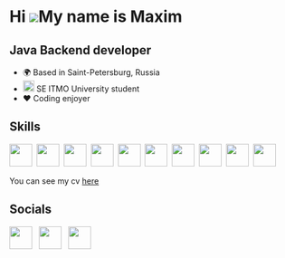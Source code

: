 Hi ![](https://user-images.githubusercontent.com/18350557/176309783-0785949b-9127-417c-8b55-ab5a4333674e.gif)My name is Maxim
================================================================================================================================

Java Backend developer
----------------------

* 🌍 Based in Saint-Petersburg, Russia
* <img src="https://se.ifmo.ru/o/helios-theme/images/cs_logo.png" width=20 height=20> SE ITMO University student
* ❤️ Coding enjoyer

## Skills

<div>
  <img src="https://cdn.jsdelivr.net/gh/devicons/devicon@latest/icons/java/java-original.svg" width="40" height="40"/>&nbsp
  <img src="https://cdn.jsdelivr.net/gh/devicons/devicon@latest/icons/spring/spring-original.svg" width="40" height="40"/>&nbsp
  <img src="https://cdn.jsdelivr.net/gh/devicons/devicon@latest/icons/python/python-original.svg" width="40" height="40"/>&nbsp
  <img src="https://cdn.jsdelivr.net/gh/devicons/devicon@latest/icons/docker/docker-original.svg" width="40" height="40"/>&nbsp
  <img src="https://cdn.jsdelivr.net/gh/devicons/devicon@latest/icons/postgresql/postgresql-plain.svg" width="40" height="40"/>&nbsp
  <img src="https://cdn.jsdelivr.net/gh/devicons/devicon@latest/icons/mongodb/mongodb-original.svg" width="40" height="40"/>&nbsp
  <img src="https://cdn.jsdelivr.net/gh/devicons/devicon@latest/icons/junit/junit-original-wordmark.svg" width="40" height="40"/>&nbsp
  <img src="https://cdn.jsdelivr.net/gh/devicons/devicon@latest/icons/maven/maven-original.svg" idth="40" height="40"/>&nbsp
  <img src="https://cdn.jsdelivr.net/gh/devicons/devicon@latest/icons/gradle/gradle-original.svg" width="40" height="40"/>&nbsp
  <img src="https://cdn.jsdelivr.net/gh/devicons/devicon@latest/icons/git/git-original.svg" width="40" height="40"/>&nbsp
</div>

You can see my cv [here](https://docs.google.com/document/d/1BufhGMT0l4cstc_AoiN4oMn3OLOutSY8ZffzOhQ1h4g/edit?usp=sharing)

## Socials
<div>
    <a href="https://t.me/jewish_guy" style="text-decoration: none" target="_blank">
      <img src="https://cdn-icons-png.flaticon.com/512/2111/2111646.png" width="40" height="40"/>
    </a>&nbsp
    <a href="https://github.com/GrozniyMax" style="text-decoration: none" target="_blank">
      <img src="https://www.svgrepo.com/show/450156/github.svg" width="40" height="40" alt=""/>
    </a>&nbsp
    <a href="mailto:maxliber@bk.ru" style="text-decoration: none" target="_blank">
      <img src="https://www.svgrepo.com/show/295315/at-sign-at.svg" width="40" height="40" alt=""/>
    </a>&nbsp
  </div>


